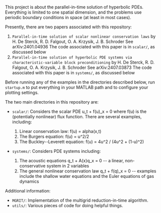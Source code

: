 This project is about the parallel-in-time solution of hyperbolic PDEs. Everything is limited to one spatial dimension, and the problems use periodic boundary conditions in space (at least in most cases).

Presently, there are two papers associated with this repository:
1. `Parallel-in-time solution of scalar nonlinear conservation laws` by H. De Sterck, R. D. Falgout, O. A. Krzysik, J. B. Schroder
    See arXiv:2401.04936
    The code associated with this paper is in `scalar/`, as discussed below
2. `Parallel-in-time solution of hyperbolic PDE systems via characteristic-variable block preconditioning` by H. De Sterck, R. D. Falgout, O. A. Krzysik, J. B. Schroder
    See arXiv:2407.03873
    The code associated with this paper is in `systems/`, as discussed below 
  

Before running any of the examples in the directories described below, run `startup.m` to put everything in your MATLAB path and to configure your plotting settings. 

The two main directories in this repository are:
* `scalar/`: Considers the scalar PDE u_t + f(u)_x = 0 where f(u) is the (potentially nonlinear) flux function. There are several examples, including:
    1. Linear conservation law:         f(u) = alpha(x,t)
    2. The Burgers equation:            f(u) = u^2/2
    3. The Buckley--Leverett equation:  f(u) = 4u^2 / (4u^2 + (1-u)^2)
    
* `systems/`: Considers PDE systems including:
    1. The acoustic equations q_t + A(x)q_x = 0 -- a linear, non-conservative system in 2 variables
    2. The general nonlinear conservation law q_t +  f(q)_x = 0 -- examples include the shallow water equations and the Euler equations of gas dynamics

Additional information:
* `MGRIT/`: Implementation of the multigrid reduction-in-time algorithm.
* `utils/`: Various pieces of code for doing helpful things.
